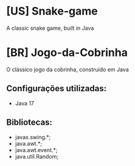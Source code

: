 # [US] Snake-game
 A classic snake game, built in Java

# [BR] Jogo-da-Cobrinha
 O clássico jogo da cobrinha, construído em Java

## Configurações utilizadas:
- Java 17

## Bibliotecas:
- javax.swing.*;
- java.awt.*;
- java.awt.event.*;
- java.util.Random;